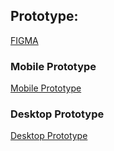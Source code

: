 ## Prototype:
[FIGMA](https://www.figma.com/file/AYjVNh02Mhsi5j0P7VhTDv/bookopendesk?node-id=101%3A689)

### Mobile Prototype
[Mobile Prototype](https://www.figma.com/proto/AYjVNh02Mhsi5j0P7VhTDv/bookopendesk?node-id=0%3A1&scaling=min-zoom)

### Desktop Prototype
[Desktop Prototype](https://www.figma.com/proto/AYjVNh02Mhsi5j0P7VhTDv/bookopendesk?node-id=206%3A2729&scaling=min-zoom)
